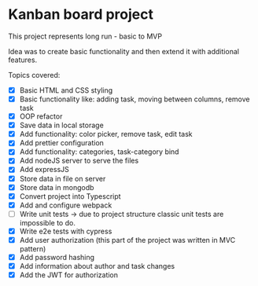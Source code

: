 # Kanban board project

This project represents long run - basic to MVP

Idea was to create basic functionality and then extend it with additional features.

Topics covered:

-   [x] Basic HTML and CSS styling
-   [x] Basic functionality like: adding task, moving between columns, remove task
-   [x] OOP refactor
-   [x] Save data in local storage
-   [x] Add functionality: color picker, remove task, edit task
-   [x] Add prettier configuration
-   [x] Add functionality: categories, task-category bind
-   [x] Add nodeJS server to serve the files
-   [x] Add expressJS
-   [x] Store data in file on server
-   [x] Store data in mongodb
-   [x] Convert project into Typescript
-   [x] Add and configure webpack
-   [ ] Write unit tests -> due to project structure classic unit tests are impossible to do.
-   [x] Write e2e tests with cypress
-   [x] Add user authorization (this part of the project was written in MVC pattern)
-   [x] Add password hashing
-   [x] Add information about author and task changes
-   [x] Add the JWT for authorization
